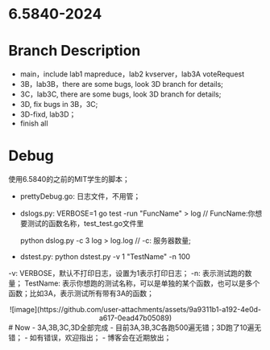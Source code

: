 # 6.5840-2024

# Branch Description
- main，include lab1 mapreduce，lab2 kvserver，lab3A voteRequest
- 3B，lab3B，there are some bugs, look 3D branch for details;
- 3C，lab3C, there are some bugs, look 3D branch for details;
- 3D, fix bugs in 3B，3C;
- 3D-fixd, lab3D；
- finish all

# Debug
使用6.5840的之前的MIT学生的脚本；


- prettyDebug.go: 日志文件，不用管；
- dslogs.py: 
   VERBOSE=1 go test -run "FuncName" > log      // FuncName:你想要测试的函数名称，test_test.go文件里


   python dslog.py -c 3 log > log.log           // -c: 服务器数量;

- dstest.py:
  python dstest.py -v 1 "TestName" -n 100


 -v: VERBOSE，默认不打印日志，设置为1表示打印日志； -n: 表示测试跑的数量； TestName: 表示你想跑的测试名称，可以是单独的某个函数，也可以是多个函数；比如3A，表示测试所有带有3A的函数；

 <div align="center">
![image](https://github.com/user-attachments/assets/9a9311b1-a192-4e0d-a617-0ead47b05089)
 </div>
# Now
- 3A,3B,3C,3D全部完成
- 目前3A,3B,3C各跑500遍无错；3D跑了10遍无错；
- 如有错误，欢迎指出；
- 博客会在近期放出；
